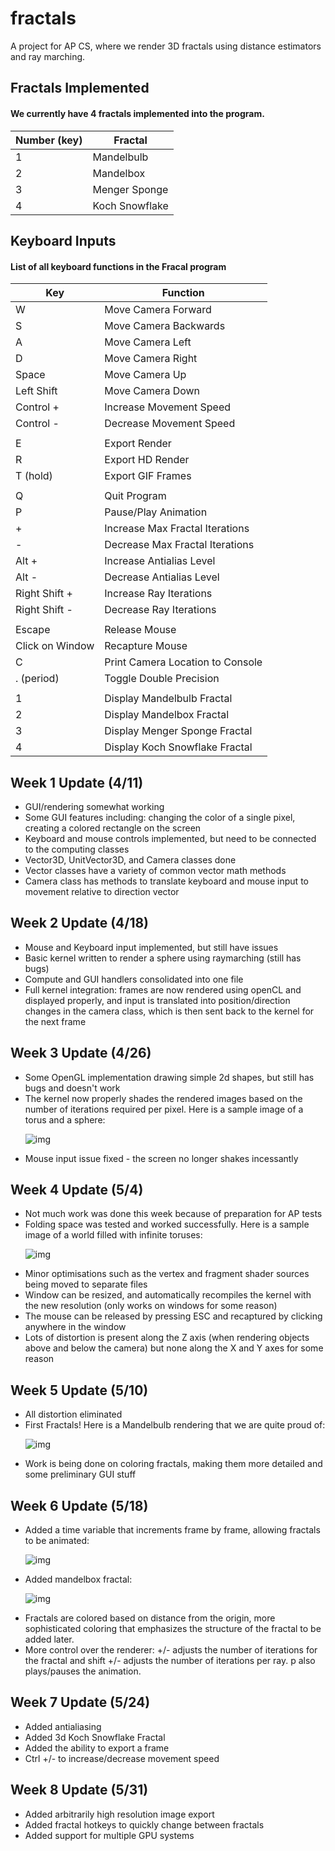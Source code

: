 # fractals
A project for AP CS, where we render 3D fractals using distance estimators and ray marching.

## Fractals Implemented
#### We currently have 4 fractals implemented into the program.
| Number (key) | Fractal        |
|--------------|----------------|
| 1            | Mandelbulb     |
| 2            | Mandelbox      |
| 3            | Menger Sponge  |
| 4            | Koch Snowflake |

## Keyboard Inputs
#### List of all keyboard functions in the Fracal program
| Key             | Function                         |
|-----------------|----------------------------------|
| W               | Move Camera Forward              |
| S               | Move Camera Backwards            |
| A               | Move Camera Left                 |
| D               | Move Camera Right                |
| Space           | Move Camera Up                   |
| Left Shift      | Move Camera Down                 |
| Control +       | Increase Movement Speed          |
| Control -       | Decrease Movement Speed          |
|                 |                                  |
| E               | Export Render                    |
| R               | Export HD Render                 |
| T (hold)        | Export GIF Frames                |
|                 |                                  |
| Q               | Quit Program                     |
| P               | Pause/Play Animation             |
| +               | Increase Max Fractal Iterations  |
| -               | Decrease Max Fractal Iterations  |
| Alt +           | Increase Antialias Level         |
| Alt -           | Decrease Antialias Level         |
| Right Shift +   | Increase Ray Iterations          |
| Right Shift -   | Decrease Ray Iterations          |
|                 |                                  |
| Escape          | Release Mouse                    |
| Click on Window | Recapture Mouse                  |
| C               | Print Camera Location to Console |
| . (period)      | Toggle Double Precision          |
|                 |                                  |
| 1               | Display Mandelbulb Fractal       |
| 2               | Display Mandelbox Fractal        |
| 3               | Display Menger Sponge Fractal    |
| 4               | Display Koch Snowflake Fractal   |

## Week 1 Update (4/11)
<ul>
  <li>GUI/rendering somewhat working</li>
  <li>Some GUI features including: changing the color of a single pixel, creating a colored rectangle on the screen</li>
  <li>Keyboard and mouse controls implemented, but need to be connected to the computing classes</li>
  <li>Vector3D, UnitVector3D, and Camera classes done</li>
  <li>Vector classes have a variety of common vector math methods</li>
  <li>Camera class has methods to translate keyboard and mouse input to movement relative to direction vector</li>
</ul>

## Week 2 Update (4/18)
<ul>
  <li>Mouse and Keyboard input implemented, but still have issues</li>
  <li>Basic kernel written to render a sphere using raymarching (still has bugs)</li>
  <li>Compute and GUI handlers consolidated into one file</li>
  <li>Full kernel integration: frames are now rendered using openCL and displayed properly, and input is translated into position/direction changes in the camera class, which is then sent back to the kernel for the next frame</li>
</ul>

## Week 3 Update (4/26)
<ul>
  <li>Some OpenGL implementation drawing simple 2d shapes, but still has bugs and doesn't work</li>
  <li>The kernel now properly shades the rendered images based on the number of iterations required per pixel. Here is a sample image of a torus and a sphere:
    
  ![img](sample.png)</li>
  <li>Mouse input issue fixed - the screen no longer shakes incessantly</li>
</ul>

## Week 4 Update (5/4)
<ul>
  <li>Not much work was done this week because of preparation for AP tests</li>
  <li>Folding space was tested and worked successfully. Here is a sample image of a world filled with infinite toruses:
    
  ![img](sample2.png)</li>
  <li>Minor optimisations such as the vertex and fragment shader sources being moved to separate files</li>
  <li>Window can be resized, and automatically recompiles the kernel with the new resolution (only works on windows for some reason)</li>
  <li>The mouse can be released by pressing ESC and recaptured by clicking anywhere in the window</li>
  <li>Lots of distortion is present along the Z axis (when rendering objects above and below the camera) but none along the X and Y axes for some reason</li>
</ul>

## Week 5 Update (5/10)
<ul>
  <li>All distortion eliminated</li>
  <li>First Fractals! Here is a Mandelbulb rendering that we are quite proud of:
    
  ![img](sample3.png)</li>
  <li>Work is being done on coloring fractals, making them more detailed and some preliminary GUI stuff</li>
</ul>

## Week 6 Update (5/18)
<ul>
  <li>Added a time variable that increments frame by frame, allowing fractals to be animated: 
   
  ![img](sample.gif)</li>
  <li>Added mandelbox fractal:
  
  ![img](sample4.png)</li>
  <li>Fractals are colored based on distance from the origin, more sophisticated coloring that emphasizes the structure of the fractal to be added later. </li>
  <li>More control over the renderer: +/- adjusts the number of iterations for the fractal and shift +/- adjusts the number of iterations per ray. p also plays/pauses the animation.</li>
</ul>

## Week 7 Update (5/24)
<ul>
  <li>Added antialiasing</li>
  <li>Added 3d Koch Snowflake Fractal</li>
  <li>Added the ability to export a frame</li>
  <li>Ctrl +/- to increase/decrease movement speed</li>
</ul>

## Week 8 Update (5/31)
<ul>
  <li>Added arbitrarily high resolution image export</li>
  <li>Added fractal hotkeys to quickly change between fractals</li>
  <li>Added support for multiple GPU systems</li>
</ul>


